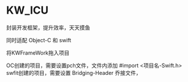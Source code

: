 # KW_ICU
封装开发框架，提升效率，天天摸鱼

同时适配 Object-C 和 swift

将KWFrameWork拖入项目

OC创建的项目，需要设置pch文件，文件内添加 #import <项目名-Swift.h>
swfit创建的项目，需要设置 Bridging-Header 乔接文件，
